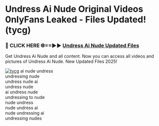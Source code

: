 # Undress Ai Nude Original Videos 0nlyFans Leaked - Files Updated! (tycg)

<h3>🔴 CLICK HERE 🌐==►► <a href="https://tinyurl.com/yrmya6cz" rel="nofollow">Undress Ai Nude Updated Files</a></h3>

Get Undress Ai Nude and all content. Now you can access all videos and pictures of Undress Ai Nude. New Updated Files 2025!

[![tycg](https://i.imgur.com/FMdXYCs.gif)](https://tinyurl.com/yrmya6cz)
ai nude undress<br>
undressing nude<br>
undress nude ai<br>
undress nude<br>
ai undress nude<br>
undressing to nude<br>
nude undress<br>
nude undress ai<br>
nude undressing ai<br>
undressing nudes